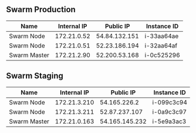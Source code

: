 ## Swarm Production
|  Name | Internal IP  | Public IP  | Instance ID |
|---|---|---|---|
| Swarm Node  | 172.21.0.52  |  54.84.132.151  | i-33aa64ae
| Swarm Node  | 172.21.0.51  |  52.23.186.194  | i-32aa64af
| Swarm Master  | 172.21.2.90  |  52.200.53.168  | i-0c525296
## Swarm Staging
|  Name | Internal IP  | Public IP  | Instance ID |
|---|---|---|---|
| Swarm Node  | 172.21.3.210  |  54.165.226.2  | i-099c3c94
| Swarm Node  | 172.21.3.211  |  52.87.237.107  | i-0a9c3c97
| Swarm Master  | 172.21.0.163  |  54.165.145.232  | i-5e9a3ac3
